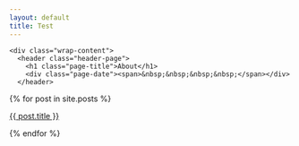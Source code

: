 ```yaml
---
layout: default
title: Test
---
```


<div class="content-box clearfix">
  <article class="article-page">
  <div class="page-content">
    
    
    <div class="wrap-content">
      <header class="header-page">
        <h1 class="page-title">About</h1>
        <div class="page-date"><span>&nbsp;&nbsp;&nbsp;&nbsp;</span></div>
      </header>
  {% for post in site.posts %}
  <span><p><a href="{{ post.url }}">{{ post.title }}</a></p></span>
  {% endfor %}
 </div>
    </div> <!-- End Wrap Content -->
  </div> <!-- End Page Content -->
</article> <!-- End Article Page -->

</div>

  </div>
